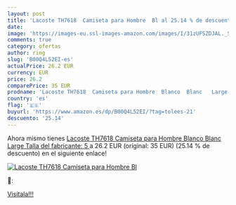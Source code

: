 ```yaml
---
layout: post
title: 'Lacoste TH7618  Camiseta para Hombre  Bl al 25.14 % de descuento'
date: 
image: 'https://images-eu.ssl-images-amazon.com/images/I/31zUFSZDJAL._SL200_.jpg'
comments: true
category: ofertas
author: ring
slug: 'B00Q4L52EI-es'
actualPrice: 26.2 EUR
currency: EUR
price: 26.2
comparePrice: 35 EUR
prodname: 'Lacoste TH7618  Camiseta para Hombre  Blanco  Blanc   Large  Talla del fabricante: 5 '
country: 'es'
flag: '🇪🇸'
buyurl: 'https://www.amazon.es/dp/B00Q4L52EI/?tag=tolees-21'
descuento: '25.14'
---
```


Ahora mismo tienes [Lacoste TH7618  Camiseta para Hombre  Blanco  Blanc   Large  Talla del fabricante: 5 ](https://www.amazon.es/dp/B00Q4L52EI/?tag=tolees-21) a 26.2 EUR (original: 35 EUR) (25.14 %  de descuento) en el siguiente enlace!

[![Lacoste TH7618  Camiseta para Hombre  Bl](https://images-eu.ssl-images-amazon.com/images/I/31zUFSZDJAL._SL200_.jpg)](https://www.amazon.es/dp/B00Q4L52EI/?tag=tolees-21)

🔎:


[Visítala!!!](https://www.amazon.es/dp/B00Q4L52EI/?tag=tolees-21)
